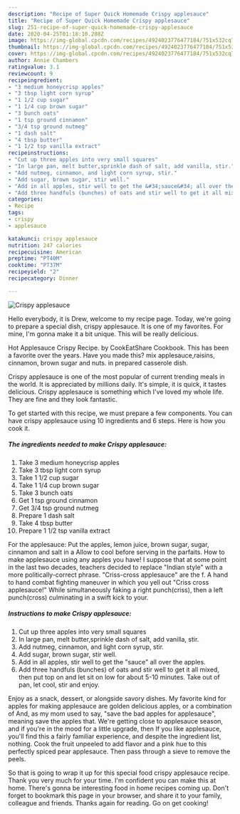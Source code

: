 ```yaml
---
description: "Recipe of Super Quick Homemade Crispy applesauce"
title: "Recipe of Super Quick Homemade Crispy applesauce"
slug: 251-recipe-of-super-quick-homemade-crispy-applesauce
date: 2020-04-25T01:18:10.208Z
image: https://img-global.cpcdn.com/recipes/4924023776477184/751x532cq70/crispy-applesauce-recipe-main-photo.jpg
thumbnail: https://img-global.cpcdn.com/recipes/4924023776477184/751x532cq70/crispy-applesauce-recipe-main-photo.jpg
cover: https://img-global.cpcdn.com/recipes/4924023776477184/751x532cq70/crispy-applesauce-recipe-main-photo.jpg
author: Annie Chambers
ratingvalue: 3.1
reviewcount: 9
recipeingredient:
- "3 medium honeycrisp apples"
- "3 tbsp light corn syrup"
- "1 1/2 cup sugar"
- "1 1/4 cup brown sugar"
- "3 bunch oats"
- "1 tsp ground cinnamon"
- "3/4 tsp ground nutmeg"
- "1 dash salt"
- "4 tbsp butter"
- "1 1/2 tsp vanilla extract"
recipeinstructions:
- "Cut up three apples into very small squares"
- "In large pan, melt butter,sprinkle dash of salt, add vanilla, stir."
- "Add nutmeg, cinnamon, and light corn syrup, stir."
- "Add sugar, brown sugar, stir well."
- "Add in all apples, stir well to get the &#34;sauce&#34; all over the apples."
- "Add three handfuls (bunches) of oats and stir well to get it all mixed, then put top on and let sit on low for about 5-10 minutes. Take out of pan, let cool, stir and enjoy."
categories:
- Recipe
tags:
- crispy
- applesauce

katakunci: crispy applesauce 
nutrition: 247 calories
recipecuisine: American
preptime: "PT40M"
cooktime: "PT37M"
recipeyield: "2"
recipecategory: Dinner

---
```



![Crispy applesauce](https://img-global.cpcdn.com/recipes/4924023776477184/751x532cq70/crispy-applesauce-recipe-main-photo.jpg)

Hello everybody, it is Drew, welcome to my recipe page. Today, we're going to prepare a special dish, crispy applesauce. It is one of my favorites. For mine, I'm gonna make it a bit unique. This will be really delicious.

Hot Applesauce Crispy Recipe. by CookEatShare Cookbook. This has been a favorite over the years. Have you made this? mix applesauce,raisins, cinnamon, brown sugar and nuts. in prepared casserole dish.

Crispy applesauce is one of the most popular of current trending meals in the world. It is appreciated by millions daily. It's simple, it is quick, it tastes delicious. Crispy applesauce is something which I've loved my whole life. They are fine and they look fantastic.


To get started with this recipe, we must prepare a few components. You can have crispy applesauce using 10 ingredients and 6 steps. Here is how you cook it.

##### The ingredients needed to make Crispy applesauce:

1. Take 3 medium honeycrisp apples
1. Take 3 tbsp light corn syrup
1. Take 1 1/2 cup sugar
1. Take 1 1/4 cup brown sugar
1. Take 3 bunch oats
1. Get 1 tsp ground cinnamon
1. Get 3/4 tsp ground nutmeg
1. Prepare 1 dash salt
1. Take 4 tbsp butter
1. Prepare 1 1/2 tsp vanilla extract


For the applesauce: Put the apples, lemon juice, brown sugar, sugar, cinnamon and salt in a Allow to cool before serving in the parfaits. How to make applesauce using any apples you have! I suppose that at some point in the last two decades, teachers decided to replace &#34;Indian style&#34; with a more politically-correct phrase. &#34;Criss-cross applesauce&#34; are the f. A hand to hand combat fighting maneuver in which you yell out &#34;Criss cross applesauce!&#34; While simultaneously faking a right punch(criss), then a left punch(cross) culminating in a swift kick to your. 

##### Instructions to make Crispy applesauce:

1. Cut up three apples into very small squares
1. In large pan, melt butter,sprinkle dash of salt, add vanilla, stir.
1. Add nutmeg, cinnamon, and light corn syrup, stir.
1. Add sugar, brown sugar, stir well.
1. Add in all apples, stir well to get the &#34;sauce&#34; all over the apples.
1. Add three handfuls (bunches) of oats and stir well to get it all mixed, then put top on and let sit on low for about 5-10 minutes. Take out of pan, let cool, stir and enjoy.


Enjoy as a snack, dessert, or alongside savory dishes. My favorite kind for apples for making applesauce are golden delicious apples, or a combination of And, as my mom used to say, &#34;save the bad apples for applesauce&#34;, meaning save the apples that. We&#39;re getting close to applesauce season, and if you&#39;re in the mood for a little upgrade, then If you like applesauce, you&#39;ll find this a fairly familiar experience, and despite the ingredient list, nothing. Cook the fruit unpeeled to add flavor and a pink hue to this perfectly spiced pear applesauce. Then pass through a sieve to remove the peels. 

So that is going to wrap it up for this special food crispy applesauce recipe. Thank you very much for your time. I'm confident you can make this at home. There's gonna be interesting food in home recipes coming up. Don't forget to bookmark this page in your browser, and share it to your family, colleague and friends. Thanks again for reading. Go on get cooking!
